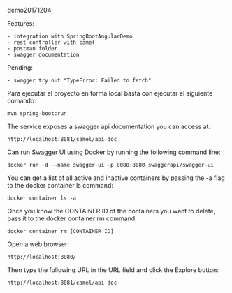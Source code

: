 demo20171204


Features:

    - integration with SpringBootAngularDemo
    - rest controller with camel
    - postman folder
    - swagger documentation
    
Pending:

    - swagger try out "TypeError: Failed to fetch"    

Para ejecutar el proyecto en forma local basta con ejecutar el siguiente comando:

    mvn spring-boot:run
    
The service exposes a swagger api documentation you can access at:
    
    http://localhost:8081/camel/api-doc
    
Can run Swagger UI using Docker by running the following command line:

    docker run -d --name swagger-ui -p 8080:8080 swaggerapi/swagger-ui    
    
You can get a list of all active and inactive containers by passing the -a flag to the docker container ls command:
    
    docker container ls -a
    
Once you know the CONTAINER ID of the containers you want to delete, pass it to the docker container rm command. 

    docker container rm [CONTAINER ID]
    
Open a web browser: 

    http://localhost:8080/ 

Then type the following URL in the URL field and click the Explore button:   

    http://localhost:8081/camel/api-doc
    